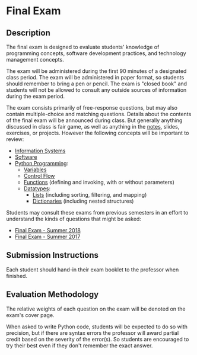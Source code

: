 # Final Exam

## Description

The final exam is designed to evaluate students' knowledge of programming concepts, software development practices, and technology management concepts.

The exam will be administered during the first 90 minutes of a designated class period. The exam will be administered in paper format, so students should remember to bring a pen or pencil. The exam is "closed book" and students will not be allowed to consult any outside sources of information during the exam period.

The exam consists primarily of free-response questions, but may also contain multiple-choice and matching questions. Details about the contents of the final exam will be announced during class. But generally anything discussed in class is fair game, as well as anything in the [notes](/notes), slides, exercises, or projects. However the following concepts will be important to review:

  + [Information Systems](/notes/info-systems)
  + [Software](/notes/software)
  + [Python Programming](/notes/python/README.md):
    + [Variables](/notes/python/variables.md)
    + [Control Flow](/notes/python/control-flow.md)
    + [Functions](/notes/python/functions.md) (defining and invoking, with or without parameters)
    + [Datatypes](/notes/python/datatypes/README.md):
      + [Lists](/notes/python/datatypes/lists.md) (including sorting, filtering, and mapping)
      + [Dictionaries](/notes/python/datatypes/dictionaries.md) (including nested structures)

Students may consult these exams from previous semesters in an effort to understand the kinds of questions that might be asked:

  + [Final Exam - Summer 2018](https://github.com/prof-rossetti/nyu-info-2335-201805/blob/master/exams/final/final-exam.pdf)
  + [Final Exam - Summer 2017](https://github.com/prof-rossetti/nyu-info-2335-201706/blob/master/exams/final/NYU-INFO-2335-70-Final-Exam.pdf)

## Submission Instructions

Each student should hand-in their exam booklet to the professor when finished.

## Evaluation Methodology

The relative weights of each question on the exam will be denoted on the exam's cover page.

When asked to write Python code, students will be expected to do so with precision, but if there are syntax errors the professor will award partial credit based on the severity of the error(s). So students are encouraged to try their best even if they don't remember the exact answer.
